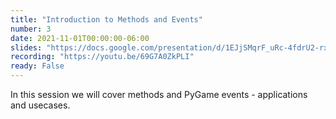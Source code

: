 ```yaml
---
title: "Introduction to Methods and Events"
number: 3
date: 2021-11-01T00:00:00-06:00
slides: "https://docs.google.com/presentation/d/1EJjSMqrF_uRc-4fdrU2-rxdoHKVH4o4XjYtG0Q67YEk/edit?usp=sharing"
recording: "https://youtu.be/69G7A0ZkPLI"
ready: False
---
```


In this session we will cover methods and PyGame events - applications and usecases.
